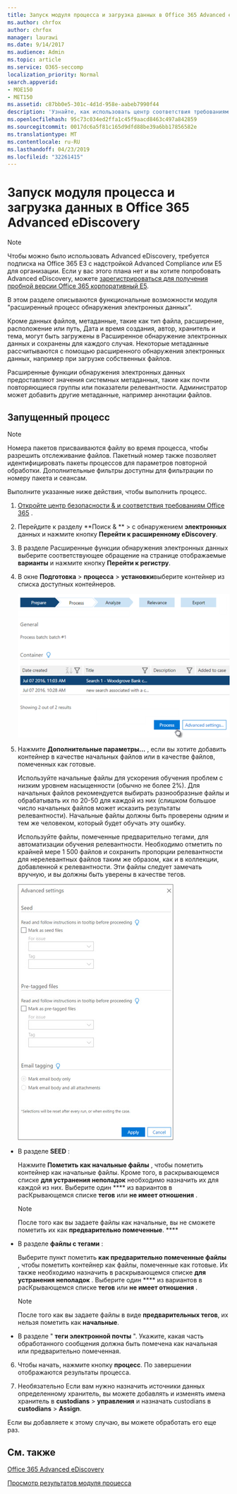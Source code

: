 ```yaml
---
title: Запуск модуля процесса и загрузка данных в Office 365 Advanced eDiscovery
ms.author: chrfox
author: chrfox
manager: laurawi
ms.date: 9/14/2017
ms.audience: Admin
ms.topic: article
ms.service: O365-seccomp
localization_priority: Normal
search.appverid:
- MOE150
- MET150
ms.assetid: c87bb0e5-301c-4d1d-958e-aabeb7990f44
description: 'Узнайте, как использовать центр соответствия требованиям безопасности &amp; Office 365 для доступа к Office 365 Advanced eDiscovery и запуска модуля Process для случая.  '
ms.openlocfilehash: 95c73c034ed2ffa1c45f9aacd8463c497a842859
ms.sourcegitcommit: 0017dc6a5f81c165d9dfd88be39a6bb17856582e
ms.translationtype: MT
ms.contentlocale: ru-RU
ms.lasthandoff: 04/23/2019
ms.locfileid: "32261415"
---
```

# <a name="run-the-process-module-and-load-data-in-office-365-advanced-ediscovery"></a>Запуск модуля процесса и загрузка данных в Office 365 Advanced eDiscovery

> [!NOTE]
> Чтобы можно было использовать Advanced eDiscovery, требуется подписка на Office 365 E3 с надстройкой Advanced Compliance или E5 для организации. Если у вас этого плана нет и вы хотите попробовать Advanced eDiscovery, можете [зарегистрироваться для получения пробной версии Office 365 корпоративный E5](https://go.microsoft.com/fwlink/p/?LinkID=698279). 
  
В этом разделе описываются функциональные возможности модуля "расширенный процесс обнаружения электронных данных". 
  
Кроме данных файлов, метаданные, такие как тип файла, расширение, расположение или путь, Дата и время создания, автор, хранитель и тема, могут быть загружены в Расширенное обнаружение электронных данных и сохранены для каждого случая. Некоторые метаданные рассчитываются с помощью расширенного обнаружения электронных данных, например при загрузке собственных файлов. 
  
Расширенные функции обнаружения электронных данных предоставляют значения системных метаданных, такие как почти повторяющиеся группы или показатели релевантности. Администратор может добавить другие метаданные, например аннотации файлов. 
  
## <a name="running-process"></a>Запущенный процесс

> [!NOTE]
> Номера пакетов присваиваются файлу во время процесса, чтобы разрешить отслеживание файлов. Пакетный номер также позволяет идентифицировать пакеты процессов для параметров повторной обработки. Дополнительные фильтры доступны для фильтрации по номеру пакета и сеансам. 
  
Выполните указанные ниже действия, чтобы выполнить процесс.
  
1. [Откройте центр безопасности &amp; и соответствия требованиям Office 365](go-to-the-securitycompliance-center.md) . 
    
2. Перейдите к разделу **Поиск &amp; ** \> с обнаружением **электронных** данных и нажмите кнопку **Перейти к расширенному eDiscovery**.
    
3. В разделе Расширенные функции обнаружения электронных данных выберите соответствующее обращение на странице отображаемые **варианты** и нажмите кнопку **Перейти к регистру**.
    
4. В окне **Подготовка** \> **процесса** \> **установки**выберите контейнер из списка доступных контейнеров.
    
    ![Нажмите кнопку процесс, чтобы добавить результаты поиска в обращение.](media/50bdc55c-d378-4881-b302-31ef785fa359.png)
  
5. Нажмите **Дополнительные параметры...** , если вы хотите добавить контейнер в качестве начальных файлов или в качестве файлов, помеченных как готовые. 
    
    Используйте начальные файлы для ускорения обучения проблем с низким уровнем насыщенности (обычно не более 2%). Для начальных файлов рекомендуется выбирать разнообразные файлы и обрабатывать их по 20-50 для каждой из них (слишком большое число начальных файлов может исказить результаты релевантности). Начальные файлы должны быть проверены одним и тем же человеком, который будет обучать эту ошибку.
    
    Используйте файлы, помеченные предварительно тегами, для автоматизации обучения релевантности. Необходимо отметить по крайней мере 1 500 файлов и сохранить пропорции релевантности для нерелевантных файлов таким же образом, как и в коллекции, добавленной к релевантности. Эти файлы следует замечать вручную, и вы должны быть уверены в качестве тегов.
    
    ![Снимок экрана со страницей дополнительных параметров для обработки пакетных файлов](media/3c25cb78-4484-41e5-bd34-3753c7ab6cf2.jpg)
  
  - В разделе **SEED** : 
    
    Нажмите **Пометить как начальные файлы** , чтобы пометить контейнер как начальные файлы. Кроме того, в раскрывающемся списке **для устранения неполадок** необходимо назначить их для каждой из них. Выберите один **** из вариантов в расКрывающемся списке **тегов** или **не имеет отношения** . 
    
    > [!NOTE]
    > После того как вы задаете файлы как начальные, вы не сможете пометить их как **предварительно помеченные**. **** 
  
  - В разделе **файлы с тегами** : 
    
    Выберите пункт пометить **как предварительно помеченные файлы** , чтобы пометить контейнер как файлы, помеченные как готовые. Их также необходимо назначить в раскрывающемся списке **для устранения неполадок** . Выберите один **** из вариантов в расКрывающемся списке **тегов** или **не имеет отношения** . 
    
    > [!NOTE]
    > После того как вы задаете файлы в виде **предварительных тегов**, их нельзя пометить как **начальные**. 
  
  - В разделе " **теги электронной почты** ". Укажите, какая часть обработанного сообщения должна быть помечена как начальная или предварительно помеченная. 
    
6. Чтобы начать, нажмите кнопку **процесс**. По завершении отображаются результаты процесса.
    
7. Необязательно Если вам нужно назначить источники данных определенному хранитель, вы можете добавлять и изменять имена хранитель в **custodians** \> **управления** и назначать custodians в **custodians** \> **Assign**. 
    
Если вы добавляете к этому случаю, вы можете обработать его еще раз.
  
## <a name="see-also"></a>См. также

[Office 365 Advanced eDiscovery](office-365-advanced-ediscovery.md)
  
[Просмотр результатов модуля процесса](view-process-module-results-in-advanced-ediscovery.md)

